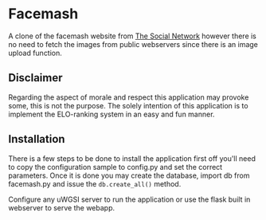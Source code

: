 # Facemash
A clone of the facemash website from [The Social Network](https://www.imdb.com/title/tt1285016/) however there is no need to fetch the images from public webservers since there is an image upload function.

## Disclaimer
Regarding the aspect of morale and respect this application may provoke some, this is not the purpose. The solely intention of this application is to implement the ELO-ranking system in an easy and fun manner. 

## Installation
There is a few steps to be done to install the application first off you'll need to copy the configuration sample to config.py and set the correct parameters. Once it is done you may create the database, import db from facemash.py and issue the `db.create_all()` method. 

Configure any uWGSI server to run the application or use the flask built in webserver to serve the webapp.
